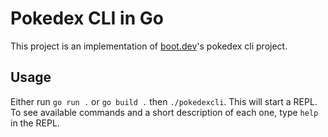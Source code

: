 # Pokedex CLI in Go

This project is an implementation of [boot.dev][bootdev]'s pokedex cli project.

## Usage

Either run `go run .` or `go build .` then `./pokedexcli`.
This will start a REPL.
To see available commands and a short description of each one, type `help` in the REPL.

[bootdev]: https://boot.dev
